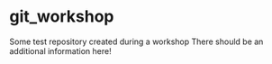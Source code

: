 # git_workshop
Some test repository created during a workshop
There should be an additional information here!
